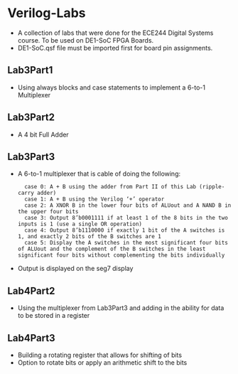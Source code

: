 # Verilog-Labs
* A collection of labs that were done for the ECE244 Digital Systems course. To be used on DE1-SoC FPGA Boards.
* DE1-SoC.qsf file must be imported first for board pin assignments.

## Lab3Part1
* Using always blocks and case statements to implement a 6-to-1 Multiplexer

## Lab3Part2
* A 4 bit Full Adder

## Lab3Part3
* A 6-to-1 multiplexer that is cable of doing the following:
	
		case 0: A + B using the adder from Part II of this Lab (ripple-carry adder)
		case 1: A + B using the Verilog ‘+’ operator
		case 2: A XNOR B in the lower four bits of ALUout and A NAND B in the upper four bits
		case 3: Output 8’b0001111 if at least 1 of the 8 bits in the two inputs is 1 (use a single OR operation)
		case 4: Output 8’b1110000 if exactly 1 bit of the A switches is 1, and exactly 2 bits of the B switches are 1
		case 5: Display the A switches in the most significant four bits of ALUout and the complement of the B switches in the least significant four bits without complementing the bits individually
* Output is displayed on the seg7 display

## Lab4Part2
* Using the multiplexer from Lab3Part3 and adding in the ability for data to be stored in a register

## Lab4Part3
* Building a rotating register that allows for shifting of bits
* Option to rotate bits or apply an arithmetic shift to the bits
